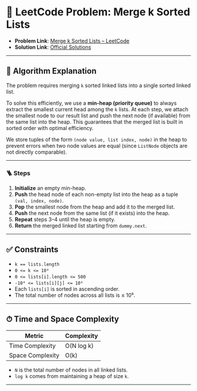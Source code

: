 # 🧩 LeetCode Problem: Merge k Sorted Lists

- **Problem Link**: [Merge k Sorted Lists – LeetCode](https://leetcode.com/problems/merge-k-sorted-lists/)
- **Solution Link**: [Official Solutions](https://leetcode.com/problems/merge-k-sorted-lists/solutions/)

---

## 🧠 Algorithm Explanation

The problem requires merging `k` sorted linked lists into a single sorted linked list.

To solve this efficiently, we use a **min-heap (priority queue)** to always extract the smallest current head among the `k` lists. At each step, we attach the smallest node to our result list and push the next node (if available) from the same list into the heap. This guarantees that the merged list is built in sorted order with optimal efficiency.

We store tuples of the form `(node value, list index, node)` in the heap to prevent errors when two node values are equal (since `ListNode` objects are not directly comparable).

---

### 🪜 Steps

1. **Initialize** an empty min-heap.
2. **Push** the head node of each non-empty list into the heap as a tuple `(val, index, node)`.
3. **Pop** the smallest node from the heap and add it to the merged list.
4. **Push** the next node from the same list (if it exists) into the heap.
5. **Repeat** steps 3–4 until the heap is empty.
6. **Return** the merged linked list starting from `dummy.next`.

---

## ✅ Constraints

- `k == lists.length`
- `0 <= k <= 10⁴`
- `0 <= lists[i].length <= 500`
- `-10⁴ <= lists[i][j] <= 10⁴`
- Each `lists[i]` is sorted in ascending order.
- The total number of nodes across all lists is ≤ 10⁵.

---

## ⏱ Time and Space Complexity

| Metric            | Complexity     |
|-------------------|----------------|
| Time Complexity   | O(N log k)     |
| Space Complexity  | O(k)           |

- `N` is the total number of nodes in all linked lists.
- `log k` comes from maintaining a heap of size `k`.

---
